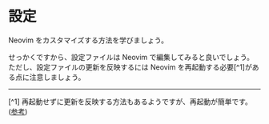 # 設定

Neovim をカスタマイズする方法を学びましょう。

せっかくですから、設定ファイルは Neovim で編集してみると良いでしょう。
ただし、設定ファイルの更新を反映するには Neovim を再起動する必要[^1]がある点に注意しましょう。

---

[^1] 再起動せずに更新を反映する方法もあるようですが、再起動が簡単です。 ([参考](https://www.reddit.com/r/neovim/comments/yfi90h/can_i_reload_neovim_config_without_restarting_it/))
